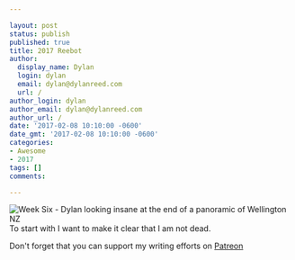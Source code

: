 ```yaml
---

layout: post
status: publish
published: true
title: 2017 Reebot
author:
  display_name: Dylan
  login: dylan
  email: dylan@dylanreed.com
  url: /
author_login: dylan
author_email: dylan@dylanreed.com
author_url: /
date: '2017-02-08 10:10:00 -0600'
date_gmt: '2017-02-08 10:10:00 -0600'
categories:
- Awesome
- 2017
tags: []
comments:

---
```

![Week Six - Dylan looking insane at the end of a panoramic of Wellington NZ](https://raw.githubusercontent.com/dylanreed/dylanreed.com/gh-pages/Images/Weekly-Blog-Post-Six.jpg)
To start with I want to make it clear that I am not dead. 


Don't forget that you can support my writing efforts on [Patreon](https://www.patreon.com/dylanreed)

